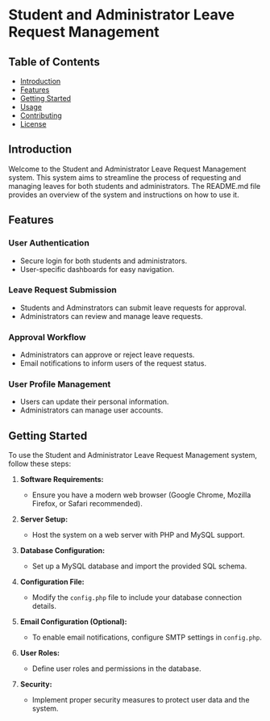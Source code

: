 # Student and Administrator Leave Request Management

## Table of Contents
- [Introduction](#introduction)
- [Features](#features)
- [Getting Started](#getting-started)
- [Usage](#usage)
- [Contributing](#contributing)
- [License](#license)

## Introduction

Welcome to the Student and Administrator Leave Request Management system. This system aims to streamline the process of requesting and managing leaves for both students and administrators. The README.md file provides an overview of the system and instructions on how to use it.

## Features

### User Authentication

- Secure login for both students and administrators.
- User-specific dashboards for easy navigation.

### Leave Request Submission

- Students and Adminstrators can submit leave requests for approval.
- Administrators can review and manage leave requests.

### Approval Workflow

- Administrators can approve or reject leave requests.
- Email notifications to inform users of the request status.

### User Profile Management

- Users can update their personal information.
- Administrators can manage user accounts.

## Getting Started

To use the Student and Administrator Leave Request Management system, follow these steps:

1. **Software Requirements:**
   - Ensure you have a modern web browser (Google Chrome, Mozilla Firefox, or Safari recommended).

2. **Server Setup:**
   - Host the system on a web server with PHP and MySQL support.

3. **Database Configuration:**
   - Set up a MySQL database and import the provided SQL schema.

4. **Configuration File:**
   - Modify the `config.php` file to include your database connection details.

5. **Email Configuration (Optional):**
   - To enable email notifications, configure SMTP settings in `config.php`.

6. **User Roles:**
   - Define user roles and permissions in the database.

7. **Security:**
   - Implement proper security measures to protect user data and the system.

